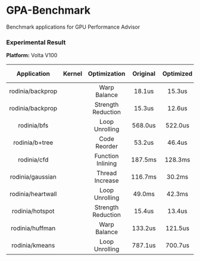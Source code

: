 # GPA-Benchmark
Benchmark applications for GPU Performance Advisor

### Experimental Result

**Platform:** Volta V100

|    Application    | Kernel |    Optimization    | Original | Optimized | Speedup | Estimate Speedup | Error | Input |
|:-----------------:|:------:|:------------------:|:--------:|:---------:|:-------:|:----------------:|:-----:|:-----:|
|  rodinia/backprop |        |    Warp Balance    |  18.1us  |   15.3us  |  1.18x  |       1.15x      |   3%  |       |
|  rodinia/backprop |        | Strength Reduction |  15.3us  |   12.6us  |  1.21x  |       1.12x      |   7%  |       |
|    rodinia/bfs    |        |   Loop Unrolling   |  568.0us |  522.0us  |  1.08x  |       1.11x      |   3%  |       |
|   rodinia/b+tree  |        |    Code Reorder    |  53.2us  |   46.4us  |  1.15x  |       1.31x      |  14%  |       |
|    rodinia/cfd    |        |  Function Inlining |  187.5ms |  128.3ms  |  1.46x  |       1.37x      |   6%  |       |
|  rodinia/gaussian |        |   Thread Increase  |  116.7ms |   30.2ms  |  3.86x  |       3.33x      |  14%  |       |
| rodinia/heartwall |        |   Loop Unrolling   |  49.0ms  |   42.3ms  |  1.16x  |       1.17x      |   1%  |       |
|  rodinia/hotspot  |        | Strength Reduction |  15.4us  |   13.4us  |  1.15x  |       1.17x      |   2%  |       |
|  rodinia/huffman  |        |    Warp Balance    |  133.2us |  121.5us  |  1.10x  |       1.22x      |   9%  |       |
|   rodinia/kmeans  |        |   Loop Unrolling   |  787.1us |  700.7us  |  1.12x  |       1.21x      |   8%  |       |

